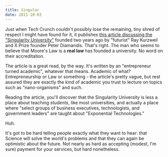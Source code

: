 ```yaml
---
title: Singular
date: 2011-10-03
---
```



Just when Tech Crunch couldn't possibly lose the remaining, tiny shred of respect I might have found for it, it publishes [this article discussing the "Singularity University"](http://techcrunch.com/2010/12/12/maybe-there-is-hope-for-silicon-valley-and-the-world-after-all/) founded two years ago by "futurist" Ray Kurzweil and X Prize founder Peter Diamandis. That's right. The man who seems to believe that Moore's Law is a **real law** has founded a university. No word on their accreditation.

The article is a great read, by the way. It's written by an "entrepreneur turned academic", whatever that means. Academic of what? Entrepreneurship or Law or something - the article's pretty vague, but rest assured they are exactly the kind of academic you trust to lecture on topics such as "nano-organisms" and such.

Reading the article, you'll discover that the Singularity University is less a place about teaching _students_, like most universities, and actually a place where "select groups of business executives, technologists, and government leaders" are taught about "Exponential Technologies."

Huh.

It's got to be hard telling people exactly what they want to hear: that Science will solve the world's problems and that they can again be optimistic about the future. Not nearly as hard as accepting (modest, I'm sure) payment for your services, but hard nonetheless.


  
